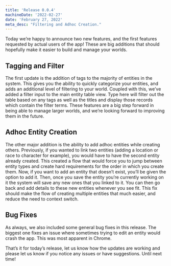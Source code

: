 ```yaml
---
title: 'Release 0.0.4'
machineDate: '2022-02-27'
date: 'February 27, 2022'
meta_desc: "Filtering and Adhoc Creation."
---
```


Today we’re happy to announce two new features, and the first features requested by actual users of the app! These are big additions that should hopefully make it easier to build and manage your worlds.

## Tagging and Filter

The first update is the addition of tags to the majority of entities in the system. This gives you the ability to quickly categorize your entities, and adds an additional level of filtering to your world. Coupled with this, we’ve added a filter input to the main entity table view. Type here will filter out the table based on any tags as well as the titles and display those records which contain the filter terms. These features are a big step forward in being able to manage larger worlds, and we’re looking forward to improving them in the future.

## Adhoc Entity Creation

The other major addition is the ability to add adhoc entities while creating others. Previously, if you wanted to link two entities (adding a location or race to character for example), you would have to have the second entity already created. This created a flow that would force you to jump between entity types and create hard requirements for the order in which you create them. Now, if you want to add an entity that doesn’t exist, you’ll be given the option to add it. Then, once you save the entity you’re currently working on it the system will save any new ones that you linked to it. You can then go back and add details to these new entities whenever you see fit. This fix should make the flow of creating multiple entities that much easier, and reduce the need to context switch. 

## Bug Fixes

As always, we also included some general bug fixes in this release. The biggest one fixes an issue where sometimes trying to edit an entity would crash the app. This was most apparent in Chrome. 

That’s it for today’s release, let us know how the updates are working and please let us know if you notice any issues or have suggestions. Until next time!